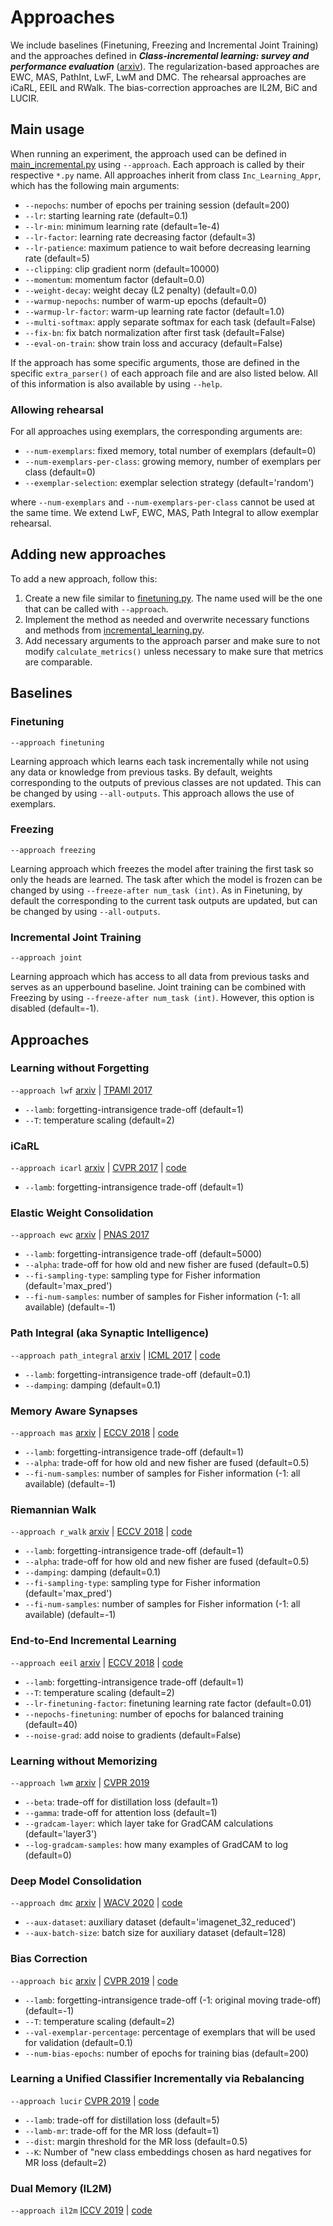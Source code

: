 # Approaches
We include baselines (Finetuning, Freezing and Incremental Joint Training) and the approaches defined in 
_**Class-incremental learning: survey and performance evaluation**_ ([arxiv](https://arxiv.org/abs/2010.15277)).
The regularization-based approaches are EWC, MAS, PathInt, LwF, LwM and DMC. The rehearsal approaches are iCaRL, EEIL
and RWalk. The bias-correction approaches are IL2M, BiC and LUCIR.

## Main usage
When running an experiment, the approach used can be defined in [main_incremental.py](../main_incremental.py) using
`--approach`. Each approach is called by their respective `*.py` name. All approaches inherit from class
`Inc_Learning_Appr`, which has the following main arguments:

* `--nepochs`: number of epochs per training session (default=200)
* `--lr`: starting learning rate (default=0.1)
* `--lr-min`: minimum learning rate (default=1e-4)
* `--lr-factor`: learning rate decreasing factor (default=3)
* `--lr-patience`: maximum patience to wait before decreasing learning rate (default=5)
* `--clipping`: clip gradient norm (default=10000)
* `--momentum`: momentum factor (default=0.0)
* `--weight-decay`: weight decay (L2 penalty) (default=0.0)
* `--warmup-nepochs`: number of warm-up epochs (default=0)
* `--warmup-lr-factor`: warm-up learning rate factor (default=1.0)
* `--multi-softmax`: apply separate softmax for each task (default=False)
* `--fix-bn`: fix batch normalization after first task (default=False)
* `--eval-on-train`: show train loss and accuracy (default=False)

If the approach has some specific arguments, those are defined in the specific `extra_parser()` of each approach file
and are also listed below. All of this information is also available by using `--help`.

### Allowing rehearsal
For all approaches using exemplars, the corresponding arguments are:

* `--num-exemplars`: fixed memory, total number of exemplars (default=0)
* `--num-exemplars-per-class`: growing memory, number of exemplars per class (default=0)
* `--exemplar-selection`: exemplar selection strategy (default='random')

where `--num-exemplars` and `--num-exemplars-per-class` cannot be used at the same time. We extend LwF, EWC, MAS,
Path Integral to allow exemplar rehearsal.

## Adding new approaches
To add a new approach, follow this:

1. Create a new file similar to [finetuning.py](finetuning.py). The name used will be the one that can be called with
   `--approach`.
2. Implement the method as needed and overwrite necessary functions and methods from
   [incremental_learning.py](incremental_learning.py).
3. Add necessary arguments to the approach parser and make sure to not modify `calculate_metrics()` unless necessary to
   make sure that metrics are comparable.

## Baselines

### Finetuning
`--approach finetuning`

Learning approach which learns each task incrementally while not using any data or knowledge from previous tasks. By
default, weights corresponding to the outputs of previous classes are not updated. This can be changed by using
`--all-outputs`. This approach allows the use of exemplars.

### Freezing
`--approach freezing`

Learning approach which freezes the model after training the first task so only the heads are learned. The task after
which the model is frozen can be changed by using `--freeze-after num_task (int)`. As in Finetuning, by default the
corresponding to the current task outputs are updated, but can be changed by using `--all-outputs`.

### Incremental Joint Training
`--approach joint`

Learning approach which has access to all data from previous tasks and serves as an upperbound baseline. Joint training 
can be combined with Freezing by using `--freeze-after num_task (int)`. However, this option is disabled (default=-1).

## Approaches

### Learning without Forgetting
`--approach lwf`
[arxiv](https://arxiv.org/abs/1606.09282)
| [TPAMI 2017](https://ieeexplore.ieee.org/document/8107520)

* `--lamb`: forgetting-intransigence trade-off (default=1)
* `--T`: temperature scaling (default=2)

### iCaRL
`--approach icarl`
[arxiv](https://arxiv.org/abs/1611.07725)
| [CVPR 2017](https://openaccess.thecvf.com/content_cvpr_2017/papers/Rebuffi_iCaRL_Incremental_Classifier_CVPR_2017_paper.pdf)
| [code](https://github.com/srebuffi/iCaRL)
* `--lamb`: forgetting-intransigence trade-off (default=1)

### Elastic Weight Consolidation
`--approach ewc`
[arxiv](http://arxiv.org/abs/1612.00796)
| [PNAS 2017](https://www.pnas.org/content/114/13/3521)

* `--lamb`: forgetting-intransigence trade-off (default=5000)
* `--alpha`: trade-off for how old and new fisher are fused (default=0.5)
* `--fi-sampling-type`: sampling type for Fisher information (default='max_pred')
* `--fi-num-samples`: number of samples for Fisher information (-1: all available) (default=-1)

### Path Integral (aka Synaptic Intelligence)
`--approach path_integral`
[arxiv](https://arxiv.org/abs/1703.04200)
| [ICML 2017](http://proceedings.mlr.press/v70/zenke17a.html)
| [code](https://github.com/ganguli-lab/pathint)

* `--lamb`: forgetting-intransigence trade-off (default=0.1)
* `--damping`: damping (default=0.1)

### Memory Aware Synapses
`--approach mas`
[arxiv](https://arxiv.org/abs/1711.09601)
| [ECCV 2018](https://openaccess.thecvf.com/content_ECCV_2018/papers/Rahaf_Aljundi_Memory_Aware_Synapses_ECCV_2018_paper.pdf)
| [code](https://github.com/rahafaljundi/MAS-Memory-Aware-Synapses)

* `--lamb`: forgetting-intransigence trade-off (default=1)
* `--alpha`: trade-off for how old and new fisher are fused (default=0.5)
* `--fi-num-samples`: number of samples for Fisher information (-1: all available) (default=-1)

### Riemannian Walk
`--approach r_walk`
[arxiv](https://arxiv.org/abs/1801.10112)
| [ECCV 2018](http://openaccess.thecvf.com/content_ECCV_2018/papers/Arslan_Chaudhry__Riemannian_Walk_ECCV_2018_paper.pdf)
| [code](https://github.com/facebookresearch/agem)

* `--lamb`: forgetting-intransigence trade-off (default=1)
* `--alpha`: trade-off for how old and new fisher are fused (default=0.5)
* `--damping`: damping (default=0.1)
* `--fi-sampling-type`: sampling type for Fisher information (default='max_pred')
* `--fi-num-samples`: number of samples for Fisher information (-1: all available) (default=-1)

### End-to-End Incremental Learning
`--approach eeil`
[arxiv](https://arxiv.org/abs/1807.09536)
| [ECCV 2018](http://openaccess.thecvf.com/content_ECCV_2018/papers/Francisco_M._Castro_End-to-End_Incremental_Learning_ECCV_2018_paper.pdf)
| [code](https://github.com/fmcp/EndToEndIncrementalLearning)

* `--lamb`: forgetting-intransigence trade-off (default=1)
* `--T`: temperature scaling (default=2)
* `--lr-finetuning-factor`: finetuning learning rate factor (default=0.01)
* `--nepochs-finetuning`: number of epochs for balanced training (default=40)
* `--noise-grad`: add noise to gradients (default=False)

### Learning without Memorizing
`--approach lwm`
[arxiv](http://arxiv.org/abs/1811.08051)
| [CVPR 2019](https://openaccess.thecvf.com/content_CVPR_2019/papers/Dhar_Learning_Without_Memorizing_CVPR_2019_paper.pdf)

* `--beta`: trade-off for distillation loss (default=1)
* `--gamma`: trade-off for attention loss (default=1)
* `--gradcam-layer`: which layer take for GradCAM calculations (default='layer3')
* `--log-gradcam-samples`: how many examples of GradCAM to log (default=0)

### Deep Model Consolidation
`--approach dmc`
[arxiv](https://arxiv.org/abs/1903.07864)
| [WACV 2020](http://openaccess.thecvf.com/content_WACV_2020/papers/Zhang_Class-incremental_Learning_via_Deep_Model_Consolidation_WACV_2020_paper.pdf)
| [code](https://github.com/juntingzh/incremental-learning-baselines)

* `--aux-dataset`: auxiliary dataset (default='imagenet_32_reduced')
* `--aux-batch-size`: batch size for auxiliary dataset (default=128)

### Bias Correction
`--approach bic`
[arxiv](https://arxiv.org/abs/1905.13260)
| [CVPR 2019](http://openaccess.thecvf.com/content_CVPR_2019/papers/Wu_Large_Scale_Incremental_Learning_CVPR_2019_paper.pdf)
| [code](https://github.com/wuyuebupt/LargeScaleIncrementalLearning)

* `--lamb`: forgetting-intransigence trade-off (-1: original moving trade-off) (default=-1)
* `--T`: temperature scaling (default=2)
* `--val-exemplar-percentage`: percentage of exemplars that will be used for validation (default=0.1)
* `--num-bias-epochs`: number of epochs for training bias (default=200)

### Learning a Unified Classifier Incrementally via Rebalancing
`--approach lucir`
[CVPR 2019](https://openaccess.thecvf.com/content_CVPR_2019/papers/Hou_Learning_a_Unified_Classifier_Incrementally_via_Rebalancing_CVPR_2019_paper.pdf)
| [code](https://github.com/hshustc/CVPR19_Incremental_Learning)

* `--lamb`: trade-off for distillation loss (default=5)
* `--lamb-mr`: trade-off for the MR loss (default=1)
* `--dist`: margin threshold for the MR loss  (default=0.5)
* `--K`: Number of "new class embeddings chosen as hard negatives for MR loss (default=2)

### Dual Memory (IL2M)
`--approach il2m`
[ICCV 2019](https://openaccess.thecvf.com/content_ICCV_2019/papers/Belouadah_IL2M_Class_Incremental_Learning_With_Dual_Memory_ICCV_2019_paper.pdf)
| [code](https://github.com/EdenBelouadah/class-incremental-learning/tree/master/il2m)
